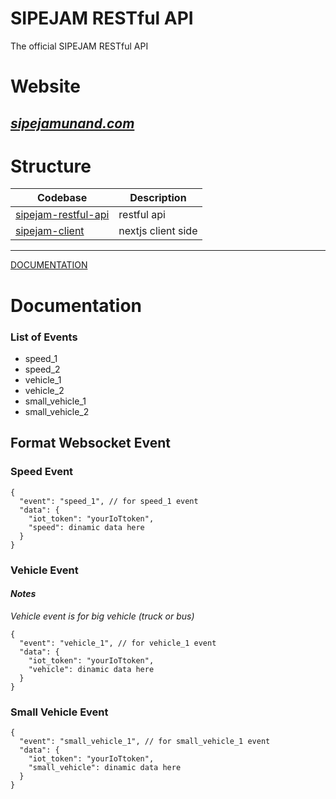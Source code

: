 # **SIPEJAM RESTful API**
The official  SIPEJAM RESTful API

# **Website**

## *[sipejamunand.com](https://sipejamunand.com)*

# **Structure**
| Codebase | Description |
| -------- | ----------- |
| [sipejam-restful-api](https://github.com/harisspace/sipejam-restful-api) | restful api |
| [sipejam-client](https://github.com/harisspace/sipejam-client) | nextjs client side |

---

[DOCUMENTATION](#documentation)

# Documentation

### List of Events

- speed_1
- speed_2
- vehicle_1
- vehicle_2
- small_vehicle_1
- small_vehicle_2

## Format Websocket Event

### **Speed Event**

```
{
  "event": "speed_1", // for speed_1 event
  "data": {
    "iot_token": "yourIoTtoken",
    "speed": dinamic data here
  }
}
```

### **Vehicle Event**
#### ***Notes***
*Vehicle event is for big vehicle (truck or bus)*

```
{
  "event": "vehicle_1", // for vehicle_1 event
  "data": {
    "iot_token": "yourIoTtoken",
    "vehicle": dinamic data here
  }
}
```

### **Small Vehicle Event**

```
{
  "event": "small_vehicle_1", // for small_vehicle_1 event
  "data": {
    "iot_token": "yourIoTtoken",
    "small_vehicle": dinamic data here
  }
}
```
